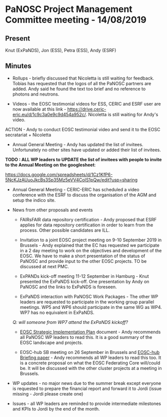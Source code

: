 PaNOSC Project Management Committee meeting - 14/08/2019
=======================================================================

Present
-------
Knut (ExPaNDS), Jon (ESS), Petra (ESS), Andy (ESRF)


Minutes
-------

* Rollups - briefly discussed that Nicoletta is still waiting for feedback. Tobias has requested that the logos of all the PaNOSC partners are added. Andy said he found the text too brief and no reference to photons and neutrons. 

* Videos - the EOSC testimonial videos for ESS, CERIC and ESRF user are now available at this link - https://drive.ceric-eric.eu/d/1c9c3a0e9c9d454a952c/. Nicoletta is still waiting for Andy's video. 

ACTION - Andy to conduct EOSC testimonial video and send it to the EOSC secratariat + Nicoletta

* Annual General Meeting - Andy has updated the list of invitees. Unfortunately no other sites have updated or added their list of invitees. 

**TODO : ALL WP leaders to UPDATE the list of invitees with people to invite to the Annual Meeting on the googlesheet**:

https://docs.google.com/spreadsheets/d/1Cz1KfP6-5NcKJzAUuoJkcBs3Sp35Mz5eVV4CoIS1pQw/edit?usp=sharing

* Annual General Meeting - CERIC-ERIC has scheduled a video conference with the ESRF to discuss the organisation of the AGM and setup the indico site. 

* News from other proposals and events
    * FAIRsFAIR data repository certification - Andy proposed that ESRF applies for data repository certification in order to learn from the process. Other possible candidates are ILL.

    * Invitation to a joint EOSC project meeting on 9-10 September 2019 in Brussels - Andy explained that the EC has requested we participate in a 2 day meeting to work on the objectives and development of the EOSC. We have to make a short presentation of the status of PaNOSC and provide input to the other EOSC projects. TO be discussed at next PMC.

    * ExPANDs kick-off meeting 11-12 September in Hamburg - Knut presented the ExPaNDS kick-off. One presentation by Andy on PaNOSC and the links to ExPaNDS is foreseen. 

	* ExPaNDS interaction with PaNOSC Work Packages - The other WP leaders are requested to participate in the working group parallel meetings. WP5 and WP6 should participate in the same WG as WP4. WP7 has no equivalent in ExPaNDS. 

    *Q: will someone from WP7 attend the ExPaNDS kickoff?*

	* [EOSC Strategic Implementation Plan](https://publications.europa.eu/en/publication-detail/-/publication/78ae5276-ae8e-11e9-9d01-01aa75ed71a1) document - Andy recommends all PaNOSC WP leaders to read this. It is a good summary of the EOSC landscape and projects.

	* EOSC-hub SB meeting on 26 September in Brussels and [EOSC-hub Briefing paper](https://www.eosc-hub.eu/sites/default/files/EOSC-hub%20Briefing%20Paper%20-%20EOSC%20Federating%20Core%20Governance%20and%20Sustainability%20Public_0.pdf) - Andy recommends all WP leaders to read this too. It is a concrete proposal on what the EOSC Federating Core will/could be. It will be discussed with the other cluster projects at a meeting in Brussels.

* WP updates - no major news due to the summer break except everyone is requested to prepare the financial report and forward it to Jordi (issue missing - Jordi please create one)

* Issues - all WP leaders are reminded to provide intermediate milestones and KPIs to Jordi by the end of the month.
